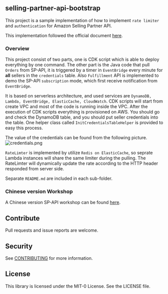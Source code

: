 ##  selling-partner-api-bootstrap

This project is a sample implementation of how to implement `rate limiter` and `authentication` for Amazon Selling Partner API.

This implementation followed the official document [here](https://github.com/amzn/selling-partner-api-docs).

### Overview
This project consist of two parts, one is CDK script which is able to deploy everything by one command. The other part is the Java code that pull `Orders` from SP-API, it is triggered by a timer in `EventBridge` every minute for **all** sellers in the `credentials` table. Also `Fulfillment` API is implemented to demo the SP-API `subscription` mode, which first receive notification from `EventBridge`. 

It is based on serverless architecture, and used services are `DynamoDB, Lambda, EventBridge, ElasticCache, CloudWatch`. CDK scripts will start from create VPC and most of the code is running inside the VPC. After the execution of CDK scripts everything is provisioned on AWS. You should go and check the DynamoDB table, and you should put seller credentials into the table. One helper class called `InitCredentialsTableHelper` is provided to easy this process.

The value of the credentials can be found from the following picture.
![credentials.png](doc/credentials.png)


`RateLimter` is implemented by utilize `Redis on ElasticCache`, so seprate Lambda instances will share the same limiter during the pulling. The RateLimter will dynamically update the rate according to the HTTP header responded from server side.

Separate `README.md` are included in each sub-folder.

### Chinese version Workshop
A Chinese version SP-API workshop can be found [here](https://www.spapi.org.cn/ ).

## Contribute
Pull requests and issue reports are welcome.

## Security

See [CONTRIBUTING](CONTRIBUTING.md#security-issue-notifications) for more information.

## License  

This library is licensed under the MIT-0 License. See the LICENSE file.
 
